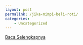 ```yaml
---
layout: post
permalink: /jika-mimpi-beli-roti/
categories:
    - Uncategorized
---
```


[Baca Selengkapnya](/01)